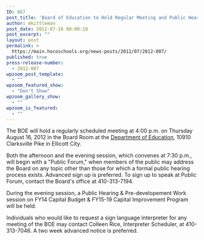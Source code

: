 ```yaml
---
ID: 867
post_title: 'Board of Education to Hold Regular Meeting and Public Hearing &#038; Pre-developement Work session on FY14 Capital Budget &#038; FY15-19 Capital Improvement Program'
author: mkittleman
post_date: 2012-07-16 00:00:18
post_excerpt: ""
layout: post
permalink: >
  https://main.hocoschools.org/news-posts/2012/07/2012-007/
published: true
press-release-number:
  - 2012-007
wpzoom_post_template:
  - ""
wpzoom_featured_show:
  - "Don't Show"
wpzoom_gallery_show:
  - ""
wpzoom_is_featured:
  - ""
---
```

The BOE will hold a regularly scheduled meeting at 4:00 p.m. on Thursday August 16, 2012 in the Board Room at the <a href="http://maps.google.com/maps?hl=en&amp;q=10910+Clarksville+Pike,+Ellicott+City,+MD+21042&amp;btnG=Search" target="_blank">Department of Education</a>, 10910 Clarksville Pike in Ellicott City.

Both the afternoon and the evening session, which convenes at 7:30 p.m., will begin with a "Public Forum," when members of the public may address the Board on any topic other than those for which a formal public hearing process exists. Advanced sign up is preferred. To sign up to speak at Public Forum, contact the Board's office at 410-313-7194.

During the evening session, a Public Hearing &amp; Pre-developement Work session on FY14 Capital Budget &amp; FY15-19 Capital Improvement Program will be held.

Individuals who would like to request a sign language interpreter for any meeting of the BOE may contact Colleen Rice, Interpreter Scheduler, at 410-313-7046. A two week advanced notice is preferred.